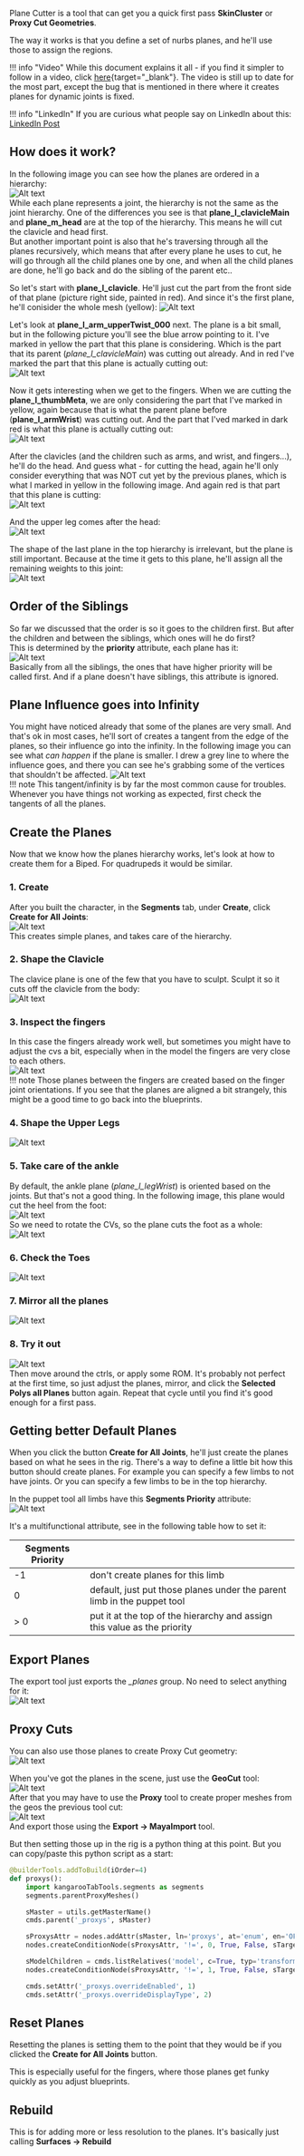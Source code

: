 
Plane Cutter is a tool that can get you a quick first pass **SkinCluster** or **Proxy Cut Geometries**.

The way it works is that you define a set of nurbs planes, and he'll use those to assign the regions.

!!! info "Video"
    While this document explains it all - if you find it simpler to follow in a video, click [here](https://www.youtube.com/embed/sQqQVCS2vWY){target="_blank"}.
    The video is still up to date for the most part, except the bug that is mentioned in there where it creates planes 
    for dynamic joints is fixed.


!!! info "LinkedIn"
    If you are curious what people say on LinkedIn about this: 
    <a href="https://www.linkedin.com/posts/thomas-bittner-6bb6302_this-tool-generates-a-skincluster-from-nurbs-activity-7216376145527644160-BsOr?utm_source=share&utm_medium=member_desktop&rcm=ACoAAABy3u8BK03tH_Bovh-T4-W99NGXldU3f_g" 
    target="_blank">LinkedIn Post</a>


## How does it work? 
In the following image you can see how the planes are
ordered in a hierarchy:  
![Alt text](../images/planeCutter_hierarchy.jpg)    
While each plane represents a joint, the hierarchy is not the same as the joint hierarchy. One of the differences you see is that **plane_l_clavicleMain**
and **plane_m_head** are at the top of the hierarchy. This means he will cut the clavicle and head first.  
But another important point is also that he's traversing through all the planes recursively, which means that after every plane he uses to cut,
he will go through all the child planes one by one, and when all the child planes are done, he'll go back and do the sibling of the parent etc..  

So let's start with **plane_l_clavicle**. He'll just cut the part from the front side of that plane (picture right side, painted in red). And since
it's the first plane, he'll conisider the whole mesh (yellow):
![Alt text](../images/planeCutter_firstPlane.jpg)    


Let's look at **plane_l_arm_upperTwist_000** next. The plane is a bit small, but in the following picture you'll see the blue arrow 
pointing to it. I've marked in yellow the part that this plane is considering. Which is the part that its parent 
(*plane_l_clavicleMain*) was cutting out already. And in red I've marked the part that this plane is actually cutting out:  
![Alt text](../images/planeCutter_arm.jpg)    

Now it gets interesting when we get to the fingers. When we are cutting the **plane_l_thumbMeta**, we are only 
considering the part that I've marked in yellow, again because that is what the parent plane before (**plane_l_armWrist**) 
was cutting out. And the part that I'ved marked in dark red is what this plane
is actually cutting out:  
![Alt text](../images/planeCutter_fingerHierarchy.jpg)    

After the clavicles (and the children such as arms, and wrist, and fingers...), he'll do the head. 
And guess what - for cutting the head, again he'll only
consider everything that was NOT cut yet by the previous planes, which is what I marked in yellow in the following image.
And again red is that part that this plane is cutting:  
![Alt text](../images/planeCutter_headPart.jpg)    

And the upper leg comes after the head:  
![Alt text](../images/planeCutter_upperlegPart.jpg)    

The shape of the last plane in the top hierarchy is irrelevant, but the plane is still important. Because at the time it 
gets to this plane, he'll assign all the remaining weights to this joint:  
![Alt text](../images/planeCutter_lastPlane.jpg)    


## Order of the Siblings
So far we discussed that the order is so it goes to the children first. But after the children and between the siblings, which ones will
he do first?  
This is determined by the **priority** attribute, each plane has it:  
![Alt text](../images/planeCutter_priorityAttribute.jpg)    
Basically from all the siblings, the ones that have higher priority will be called first. And if a plane doesn't have siblings,
this attribute is ignored.

## Plane Influence goes into Infinity
You might have noticed already that some of the planes are very small. And that's ok in most cases, he'll sort of creates a tangent
from the edge of the planes, so their influence go into the infinity. In the following image you can see what *can happen* 
if the plane is smaller. I drew a grey line to where the influence goes, and there you can see he's grabbing some of the 
vertices that shouldn't be affected.
![Alt text](../images/planeCutter_cuttingGoneBad.jpg)    
!!! note
    This tangent/infinity is by far the most common cause for troubles. Whenever you have things not working as expected, 
    first check the tangents of all the planes.




## Create the Planes
Now that we know how the planes hierarchy works, let's look at how to create them for a Biped. For quadrupeds it would be similar.

### 1. Create
After you built the character, in the **Segments** tab, under **Create**, click **Create for All Joints**:  
![Alt text](../images/planeCutter_createForAllJoints.jpg)    
This creates simple planes, and takes care of the hierarchy.


### 2. Shape the Clavicle
The clavice plane is one of the few that you have to sculpt. Sculpt it so it cuts off the clavicle from the body:  
![Alt text](../images/planeCutter_shapeClavicle.jpg)    


### 3. Inspect the fingers
In this case the fingers already work well, but sometimes you might have to adjust the cvs a bit, especially when in the
model the fingers are very close to each others.  
![Alt text](../images/planeCutter_inspectFingers.jpg)      
!!! note
    Those planes between the fingers are created based on the finger joint orientations. If you see that the planes are
    aligned a bit strangely, this might be a good time to go back into the blueprints.


### 4. Shape the Upper Legs
![Alt text](../images/planeCutter_upperLeg.jpg)        


### 5. Take care of the ankle
By default, the ankle plane (*plane_l_legWrist*) is oriented based on the joints. But that's not a good thing. In the following image, this plane
would cut the heel from the foot:  
![Alt text](../images/planeCutter_ankleBad.jpg)  
So we need to rotate the CVs, so the plane cuts the foot as a whole:  
![Alt text](../images/planeCutter_ankleGood.jpg)  


### 6. Check the Toes
![Alt text](../images/planeCutter_inspectToes.jpg)  


### 7. Mirror all the planes
![Alt text](../images/planeCutter_mirrorAllPlanes.jpg)    


### 8. Try it out
![Alt text](../images/planeCutter_skinCluster.jpg)    
Then move around the ctrls, or apply some ROM. It's probably not perfect at the first time, so just adjust the planes, mirror, and 
click the **Selected Polys all Planes** button again. Repeat that cycle until you find it's good enough for a first pass.



## Getting better Default Planes
When you click the button **Create for All Joints**, he'll just create the planes based on what he sees in the rig.
There's a way to define a little bit how this button should create planes. For example you can specify a few limbs to not
have joints. Or you can specify a few limbs to be in the top hierarchy.  

In the puppet tool all limbs have this **Segments Priority** attribute:   
![Alt text](../images/planeCutter_segmentPriorityDefault.jpg)    

It's a multifunctional attribute, see in the following table how to set it:

| Segments Priority |                                                                          |
|-------------------|--------------------------------------------------------------------------
| -1                | don't create planes for this limb                                        |
| 0                 | default, just put those planes under the parent limb in the puppet tool  |
| > 0               | put it at the top of the hierarchy and assign this value as the priority |


## Export Planes
The export tool just exports the *_planes* group. No need to select anything for it:   
![Alt text](../images/planeCutter_export.jpg)    



## Proxy Cuts
You can also use those planes to create Proxy Cut geometry:    
![Alt text](../images/planeCutter_proxyCuts.jpg)    

When you've got the planes in the scene, just use the **GeoCut** tool:  
![Alt text](../images/planeCutter_proxyCutsTool.jpg)    
After that you may have to use the **Proxy** tool to create proper meshes from the geos the previous tool cut:  
![Alt text](../images/planeCutter_makeProxys.jpg)    
And export those using the **Export -> MayaImport** tool.

But then setting those up in the rig is a python thing at this point. But you can copy/paste this python script
as a start:  
``` python
@builderTools.addToBuild(iOrder=4)
def proxys():
    import kangarooTabTools.segments as segments
    segments.parentProxyMeshes()

    sMaster = utils.getMasterName()
    cmds.parent('_proxys', sMaster)

    sProxysAttr = nodes.addAttr(sMaster, ln='proxys', at='enum', en='OFF:ON:BOTH', k=True)
    nodes.createConditionNode(sProxysAttr, '!=', 0, True, False, sTarget='_proxys.v')

    sModelChildren = cmds.listRelatives('model', c=True, typ='transform') or []
    nodes.createConditionNode(sProxysAttr, '!=', 1, True, False, sTarget=['%s.v' % sT for sT in sModelChildren])

    cmds.setAttr('_proxys.overrideEnabled', 1)
    cmds.setAttr('_proxys.overrideDisplayType', 2)

```


## Reset Planes
Resetting the planes is setting them to the point that they would be if you clicked the **Create for All Joints** button.

This is especially useful for the fingers, where those planes get funky quickly as you adjust blueprints.

## Rebuild
This is for adding more or less resolution to the planes. It's basically just calling **Surfaces -> Rebuild**

